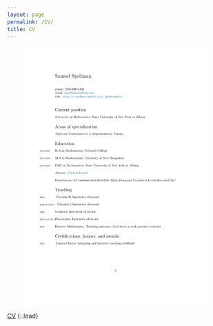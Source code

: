 ```yaml
---
layout: page
permalink: /CV/
title: CV
---
```


<figure>
    <img src="/SpellmanCV.pdf" alt="CV">
</figure>

 [CV](/SpellmanCV.pdf)
 {:.lead}

